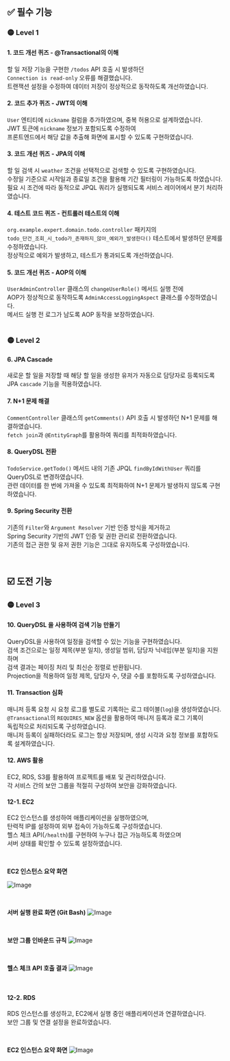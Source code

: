 ## ✅ 필수 기능  

### 🟡 Level 1

#### 1. 코드 개선 퀴즈 - @Transactional의 이해  
할 일 저장 기능을 구현한 `/todos` API 호출 시 발생하던  
`Connection is read-only` 오류를 해결했습니다.  
트랜잭션 설정을 수정하여 데이터 저장이 정상적으로 동작하도록 개선하였습니다.  


#### 2. 코드 추가 퀴즈 - JWT의 이해  
`User` 엔티티에 `nickname` 컬럼을 추가하였으며, 중복 허용으로 설계하였습니다.  
JWT 토큰에 `nickname` 정보가 포함되도록 수정하여  
프론트엔드에서 해당 값을 추출해 화면에 표시할 수 있도록 구현하였습니다.  


#### 3. 코드 개선 퀴즈 - JPA의 이해  
할 일 검색 시 `weather` 조건을 선택적으로 검색할 수 있도록 구현하였습니다.  
수정일 기준으로 시작일과 종료일 조건을 활용해 기간 필터링이 가능하도록 하였습니다.  
필요 시 조건에 따라 동적으로 JPQL 쿼리가 실행되도록 서비스 레이어에서 분기 처리하였습니다.  


#### 4. 테스트 코드 퀴즈 - 컨트롤러 테스트의 이해  
`org.example.expert.domain.todo.controller` 패키지의  
`todo_단건_조회_시_todo가_존재하지_않아_예외가_발생한다()` 테스트에서 발생하던 문제를 수정하였습니다.  
정상적으로 예외가 발생하고, 테스트가 통과되도록 개선하였습니다.  


#### 5. 코드 개선 퀴즈 - AOP의 이해  
`UserAdminController` 클래스의 `changeUserRole()` 메서드 실행 전에  
AOP가 정상적으로 동작하도록 `AdminAccessLoggingAspect` 클래스를 수정하였습니다.  
메서드 실행 전 로그가 남도록 AOP 동작을 보장하였습니다.  
<br>

### 🟡 Level 2  

#### 6. JPA Cascade  
새로운 할 일을 저장할 때 해당 할 일을 생성한 유저가 자동으로 담당자로 등록되도록  
JPA `cascade` 기능을 적용하였습니다.  


#### 7. N+1 문제 해결  
`CommentController` 클래스의 `getComments()` API 호출 시 발생하던 N+1 문제를 해결하였습니다.  
`fetch join`과 `@EntityGraph`를 활용하여 쿼리를 최적화하였습니다.  


#### 8. QueryDSL 전환  
`TodoService.getTodo()` 메서드 내의 기존 JPQL `findByIdWithUser` 쿼리를 QueryDSL로 변경하였습니다.  
관련 데이터를 한 번에 가져올 수 있도록 최적화하여 N+1 문제가 발생하지 않도록 구현하였습니다.  


#### 9. Spring Security 전환  
기존의 `Filter`와 `Argument Resolver` 기반 인증 방식을 제거하고  
Spring Security 기반의 JWT 인증 및 권한 관리로 전환하였습니다.  
기존의 접근 권한 및 유저 권한 기능은 그대로 유지하도록 구성하였습니다.  

<br>

## ☑️ 도전 기능  

### 🟡 Level 3  

#### 10. QueryDSL 을 사용하여 검색 기능 만들기  
QueryDSL을 사용하여 일정을 검색할 수 있는 기능을 구현하였습니다.  
검색 조건으로는 일정 제목(부분 일치), 생성일 범위, 담당자 닉네임(부분 일치)을 지원하며  
검색 결과는 페이징 처리 및 최신순 정렬로 반환됩니다.  
Projection을 적용하여 일정 제목, 담당자 수, 댓글 수를 포함하도록 구성하였습니다.  


#### 11. Transaction 심화  
매니저 등록 요청 시 요청 로그를 별도로 기록하는 로그 테이블(`log`)을 생성하였습니다.  
`@Transactional`의 `REQUIRES_NEW` 옵션을 활용하여 매니저 등록과 로그 기록이  
독립적으로 처리되도록 구성하였습니다.  
매니저 등록이 실패하더라도 로그는 항상 저장되며, 생성 시각과 요청 정보를 포함하도록 설계하였습니다.  


#### 12. AWS 활용  
EC2, RDS, S3를 활용하여 프로젝트를 배포 및 관리하였습니다.  
각 서비스 간의 보안 그룹을 적절히 구성하여 보안을 강화하였습니다.  


#### 12-1. EC2  
EC2 인스턴스를 생성하여 애플리케이션을 실행하였으며,  
탄력적 IP를 설정하여 외부 접속이 가능하도록 구성하였습니다.  
헬스 체크 API(`/health`)를 구현하여 누구나 접근 가능하도록 하였으며  
서버 상태를 확인할 수 있도록 설정하였습니다.  

<br>

**EC2 인스턴스 요약 화면**

![Image](https://github.com/user-attachments/assets/875d40ee-b224-4cf4-85f2-0fa910370ff3)

<br>

**서버 실행 완료 화면 (Git Bash)**
![Image](https://github.com/user-attachments/assets/44129394-887e-41fa-ad49-ff432dd5bcf7)

<br>

**보안 그룹 인바운드 규칙**
![Image](https://github.com/user-attachments/assets/9bc30f48-281c-4f77-92ce-b60872400f8e)

<br>

**헬스 체크 API 호출 결과**
![Image](https://github.com/user-attachments/assets/334f7949-b85e-4504-8e1e-fc5c86e80b98)

<br>

#### 12-2. RDS  
RDS 인스턴스를 생성하고, EC2에서 실행 중인 애플리케이션과 연결하였습니다.  
보안 그룹 및 연결 설정을 완료하였습니다.  

<br>

**EC2 인스턴스 요약 화면**
![Image](https://github.com/user-attachments/assets/33247e13-ea77-475a-b014-b4eb07be4b6b)

